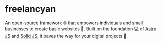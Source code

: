# freelancyan

An open-source framework 🌐 that empowers individuals and small businesses to create basic websites 🚀. Built on the foundation 💻 of <a href="https://astro.build/" target="_blank">Astro JS</a> and <a href="https://www.solidjs.com/" target="_blank">Solid JS</a>, it paves the way for your digital projects 📲.
